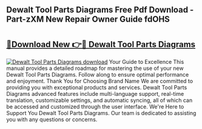 ## Dewalt Tool Parts Diagrams Free Pdf Download - Part-zXM New Repair Owner Guide fdOHS

# <h2><a href="http://dfsgvb6.blite.top/?on=Dewalt+Tool+Parts+Diagrams">🔗Download New 👉🔴 Dewalt Tool Parts Diagrams</a></h2>

[![Dewalt Tool Parts Diagrams download](https://i.imgur.com/lujVjoI.png)](http://dfsgvb6.blite.top/?on=Dewalt+Tool+Parts+Diagrams)
Your Guide to Excellence This manual provides a detailed roadmap for mastering the use of your new Dewalt Tool Parts Diagrams. Follow along to ensure optimal performance and enjoyment. Thank You for Choosing Brand Name We are committed to providing you with exceptional products and services. Dewalt Tool Parts Diagrams advanced features include multi-language support, real-time translation, customizable settings, and automatic syncing, all of which can be accessed and customized through the user interface. We're Here to Support You Dewalt Tool Parts Diagrams. Our team is dedicated to assisting you with any questions or concerns.
